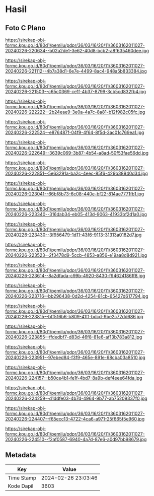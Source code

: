 # Hasil

## Foto C Plano

https://sirekap-obj-formc.kpu.go.id/80d1/pemilu/pdpr/36/03/16/20/11/3603162011027-20240226-220634--b02a2de1-3e62-40d8-bcb2-a8f635460dee.jpg

https://sirekap-obj-formc.kpu.go.id/80d1/pemilu/pdpr/36/03/16/20/11/3603162011027-20240226-221112--4b7a38d1-6e7e-4499-8ac4-948a5b833384.jpg

https://sirekap-obj-formc.kpu.go.id/80d1/pemilu/pdpr/36/03/16/20/11/3603162011027-20240226-221503--c65c0369-ce1f-4b37-8799-3cb5cd832fb4.jpg

https://sirekap-obj-formc.kpu.go.id/80d1/pemilu/pdpr/36/03/16/20/11/3603162011027-20240226-222222--2b24eae9-3e0a-4a7c-8a81-b12f982c05fc.jpg

https://sirekap-obj-formc.kpu.go.id/80d1/pemilu/pdpr/36/03/16/20/11/3603162011027-20240226-222524--e876487f-04f9-4f64-8f5d-3ac01c769ea1.jpg

https://sirekap-obj-formc.kpu.go.id/80d1/pemilu/pdpr/36/03/16/20/11/3603162011027-20240226-222649--3639c069-3b87-4b54-a8ad-50f53fae56dd.jpg

https://sirekap-obj-formc.kpu.go.id/80d1/pemilu/pdpr/36/03/16/20/11/3603162011027-20240226-222851--5e63291a-ba2c-4eec-85f6-429b38940d34.jpg

https://sirekap-obj-formc.kpu.go.id/80d1/pemilu/pdpr/36/03/16/20/11/3603162011027-20240226-223041--66bf8b73-6c08-440e-bf22-814ae7771fb1.jpg

https://sirekap-obj-formc.kpu.go.id/80d1/pemilu/pdpr/36/03/16/20/11/3603162011027-20240226-223340--316dab34-eb05-413d-9063-41933bf2d1a0.jpg

https://sirekap-obj-formc.kpu.go.id/80d1/pemilu/pdpr/36/03/16/20/11/3603162011027-20240226-223430--3f956479-1d11-43f6-9113-31313a0182d7.jpg

https://sirekap-obj-formc.kpu.go.id/80d1/pemilu/pdpr/36/03/16/20/11/3603162011027-20240226-223523--2f3478d9-5ccb-4853-a856-e19aa8d8d921.jpg

https://sirekap-obj-formc.kpu.go.id/80d1/pemilu/pdpr/36/03/16/20/11/3603162011027-20240226-223614--8a2dfada-c99b-4920-8430-f94624186ff8.jpg

https://sirekap-obj-formc.kpu.go.id/80d1/pemilu/pdpr/36/03/16/20/11/3603162011027-20240226-223716--bb296438-0d2d-4254-81cb-65427d617794.jpg

https://sirekap-obj-formc.kpu.go.id/80d1/pemilu/pdpr/36/03/16/20/11/3603162011027-20240226-223815--bff516b6-b809-41ff-bdcd-9be2c72dd686.jpg

https://sirekap-obj-formc.kpu.go.id/80d1/pemilu/pdpr/36/03/16/20/11/3603162011027-20240226-223855--ffdedbf7-d83d-46f8-81e6-af13b783a812.jpg

https://sirekap-obj-formc.kpu.go.id/80d1/pemilu/pdpr/36/03/16/20/11/3603162011027-20240226-223951--97ebed84-f3f9-465e-891e-68cba03a8510.jpg

https://sirekap-obj-formc.kpu.go.id/80d1/pemilu/pdpr/36/03/16/20/11/3603162011027-20240226-224157--b50ce4b1-fe1f-4bd7-8a9b-def4eee64fda.jpg

https://sirekap-obj-formc.kpu.go.id/80d1/pemilu/pdpr/36/03/16/20/11/3603162011027-20240226-224259--d1ddfe03-4b7d-4964-9b77-ab75209337f0.jpg

https://sirekap-obj-formc.kpu.go.id/80d1/pemilu/pdpr/36/03/16/20/11/3603162011027-20240226-224407--f65ecc13-4722-4ca6-a971-25f665f5e960.jpg

https://sirekap-obj-formc.kpu.go.id/80d1/pemilu/pdpr/36/03/16/20/11/3603162011027-20240226-224510--f2af0587-6940-4a7d-87e6-a0d97bb98679.jpg


## Metadata

| Key        | Value               |
| ---------- | ------------------- |
| Time Stamp | 2024-02-26 23:03:46 |
| Kode Dapil | 3603                |



